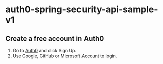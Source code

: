 # auth0-spring-security-api-sample-v1


## Create a free account in Auth0

1. Go to [Auth0](https://auth0.com) and click Sign Up.
2. Use Google, GitHub or Microsoft Account to login.